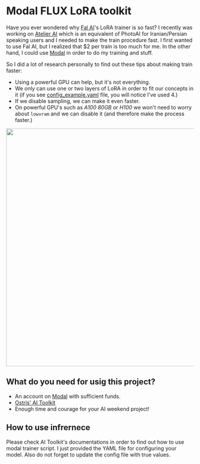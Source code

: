 # Modal FLUX LoRA toolkit

Have you ever wondered why [Fal AI](https://fal.ai)'s LoRA trainer is so fast? I recently was working on [Atelier AI](https://atelierai.me) which is an equivalent of PhotoAI for Iranian/Persian speaking users and I needed to make the train procedure fast. I first wanted to use Fal AI, but I realized that $2 per train is too much for me. In the other hand, I could use [Modal](https://modal.com) in order to do my training and stuff. 

So I did a lot of research personally to find out these tips about making train faster: 

- Using a powerful GPU can help, but it's not everything. 
- We only can use one or two layers of LoRA in order to fit our concepts in it (if you see [config_example.yaml](./config_example.yaml) file, you will notice I've used 4.)
- If we disable sampling, we can make it even faster. 
- On powerful GPU's such as _A100 80GB_ or _H100_ we won't need to worry about `lowvram` and we can disable it (and therefore make the process faster.)

<p align="center">
    <img src="https://mann-e-images.storage.c2.liara.space/a0746ff2-5c47-43b0-af5f-f88cdc7f4442.jpg" width=640px>
</p>

## What do you need for usig this project?

- An account on [Modal](https://modal.com) with sufficient funds.
- [Ostris' AI Toolkit](https://github.com/ostris/ai-toolkit)
- Enough time and courage for your AI weekend project!

## How to use infrernece 

Please check AI Toolkit's documentations in order to find out how to use modal trainer script. I just provided the YAML file for configuring your model. Also do not forget to update the config file with true values.